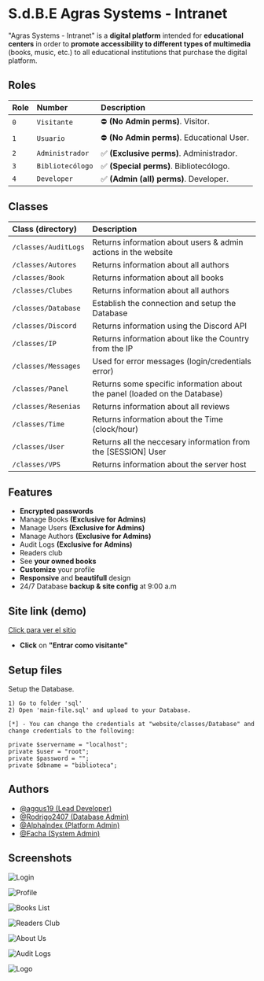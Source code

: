
# S.d.B.E Agras Systems - Intranet

"Agras Systems - Intranet" is a **digital platform** intended for **educational centers** in order to **promote accessibility to different types of multimedia** (books, music, etc.) to all educational institutions that purchase the digital platform.
## Roles

| Role | Number     | Description                |
| :-------- | :------- | :------------------------- |
| `0` | `Visitante` | ⛔ **(No Admin perms)**. Visitor. |
| `1` | `Usuario` | ⛔ **(No Admin perms)**. Educational User. |
| `2` | `Administrador` | ✅ **(Exclusive perms)**. Administrador. |
| `3` | `Bibliotecólogo` | ✅ **(Special perms)**. Bibliotecólogo. |
| `4` | `Developer` | ✅ **(Admin (all) perms)**. Developer. | 


## Classes

| Class (directory) | Description    
| :-------- | :------- 
| `/classes/AuditLogs` | Returns information about users & admin actions in the website | 
| `/classes/Autores` | Returns information about all authors | 
| `/classes/Book` | Returns information about all books | 
| `/classes/Clubes` | Returns information about all authors | 
| `/classes/Database` | Establish the connection and setup the Database | 
| `/classes/Discord` | Returns information using the Discord API | 
| `/classes/IP` | Returns information about like the Country from the IP | 
| `/classes/Messages` | Used for error messages (login/credentials error) | 
| `/classes/Panel` | Returns some specific information about the panel (loaded on the Database) | 
| `/classes/Resenias` | Returns information about all reviews | 
| `/classes/Time` | Returns information about the Time (clock/hour) | 
| `/classes/User` | Returns all the neccesary information from the [SESSION] User| 
| `/classes/VPS` | Returns information about the server host | 

## Features

- **Encrypted passwords**
- Manage Books **(Exclusive for Admins)**
- Manage Users **(Exclusive for Admins)**
- Manage Authors **(Exclusive for Admins)**
- Audit Logs **(Exclusive for Admins)**
- Readers club
- See **your owned books** 
- **Customize** your profile
- **Responsive** and **beautifull** design
- 24/7 Database **backup & site config** at 9:00 a.m

## Site link (demo)

[Click para ver el sitio](https://sdbe.afagundez.shop/sign-in)
- **Click** on __"Entrar como visitante"__


## Setup files

Setup the Database.

```
1) Go to folder 'sql'
2) Open 'main-file.sql' and upload to your Database.

[*] - You can change the credentials at "website/classes/Database" and change credentials to the following:

private $servername = "localhost";
private $user = "root";
private $password = "";
private $dbname = "biblioteca";
```
## Authors

- [@aggus19 (Lead Developer)](https://github.com/aggus19)
- [@Rodrigo2407 (Database Admin)](https://github.com/Rodrigo2407)
- [@AlphaIndex (Platform Admin)](https://github.com/AlphaIndex)
- [@Facha (System Admin)](https://github.com/TinoTronado)



## Screenshots

![Login](https://i.imgur.com/TSssUIO.png)

![Profile](https://i.imgur.com/uc7mm8I.png)

![Books List](https://i.imgur.com/rg1O6ki.png)

![Readers Club](https://i.imgur.com/76mHbR1.png)

![About Us](https://i.imgur.com/ZBnGLnx.png)

![Audit Logs](https://i.imgur.com/zNcOawz.png)

![Logo](https://i.imgur.com/ivOXybD.png)

